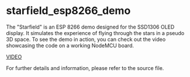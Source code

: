 # starfield_esp8266_demo

The "Starfield" is an ESP 8266 demo designed for the SSD1306 OLED display. It simulates the experience of flying through the stars in a pseudo 3D space.
To see the demo in action, you can check out the video showcasing the code on a working NodeMCU board. 

[VIDEO](https://plrang.com/esp8266-demo-starfield-source-code-now-on-github/)

For further details and information, please refer to the source file.
